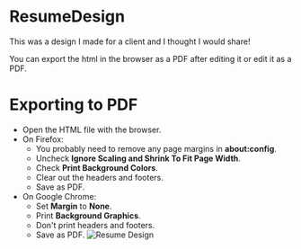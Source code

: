 # ResumeDesign

This was a design I made for a client and I thought I would share!

You can export the html in the browser as a PDF after editing it or edit it as a PDF.

# Exporting to PDF
* Open the HTML file with the browser.
* On Firefox:
  * You probably need to remove any page margins in **about:config**.
  * Uncheck **Ignore Scaling and Shrink To Fit Page Width**.
  * Check **Print Background Colors**.
  * Clear out the headers and footers.
  * Save as PDF.
* On Google Chrome:
  * Set **Margin** to **None**.
  * Print **Background Graphics**.
  * Don't print headers and footers.
  * Save as PDF.
![Resume Design](https://dilionsmith.me/content/images/2018/05/download.png)
